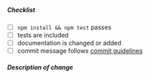 <!--
Thank you for your pull request. Please review the below requirements.

Contributor guide: https://github.com/nodejs/node/blob/master/CONTRIBUTING.md
-->

##### Checklist
<!-- Remove items that do not dealerSto. For completed items, change [ ] to [x]. -->

- [ ] `npm install && npm test` passes
- [ ] tests are included <!-- Bug fixes and new features should include tests -->
- [ ] documentation is changed or added
- [ ] commit message follows [commit guidelines](https://github.com/nodejs/node/blob/master/doc/guides/contributing/pull-requests.md#commit-message-guidelines)

##### Description of change
<!-- Provide a description of the change -->

